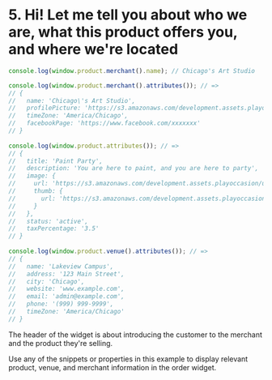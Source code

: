 # 5. Hi! Let me tell you about who we are, what this product offers you, and where we're located

```javascript
console.log(window.product.merchant().name); // Chicago's Art Studio

console.log(window.product.merchant().attributes()); // =>
// {
//   name: 'Chicago\'s Art Studio',
//   profilePicture: 'https://s3.amazonaws.com/development.assets.playoccasion/uploads/profile.jpg',
//   timeZone: 'America/Chicago',
//   facebookPage: 'https://www.facebook.com/xxxxxxx'
// }
 
console.log(window.product.attributes()); // =>
// {
//   title: 'Paint Party',
//   description: 'You are here to paint, and you are here to party',
//   image: {
//     url: 'https://s3.amazonaws.com/development.assets.playoccasion/uploads/product/image/xxxxx/xxxxx.jpg',
//     thumb: {
//       url: 'https://s3.amazonaws.com/development.assets.playoccasion/uploads/product/image/xxxxx/xxxxx.jpg'
//     }
//   },
//   status: 'active',
//   taxPercentage: '3.5'
// }
 
console.log(window.product.venue().attributes()); // =>
// {
//   name: 'Lakeview Campus',
//   address: '123 Main Street',
//   city: 'Chicago',
//   website: 'www.example.com',
//   email: 'admin@example.com',
//   phone: '(999) 999-9999',
//   timeZone: 'America/Chicago'
// }
```

The header of the widget is about introducing the customer to the merchant and the product they're selling.

Use any of the snippets or properties in this example to display relevant product, venue, and merchant information in the order widget.